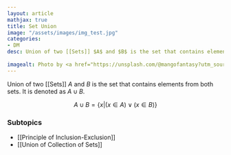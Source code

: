 ```yaml
---
layout: article
mathjax: true
title: Set Union
image: "/assets/images/img_test.jpg"
categories:
- DM
desc: Union of two [[Sets]] $A$ and $B$ is the set that contains elements from both sets.
 
imagealt: Photo by <a href="https://unsplash.com/@mangofantasy?utm_source=unsplash&utm_medium=referral&utm_content=creditCopyText">Tim Johnson</a> on <a href="https://unsplash.com/s/photos/logic?utm_source=unsplash&utm_medium=referral&utm_content=creditCopyText">Unsplash</a>
---
```

Union of two [[Sets]] $A$ and $B$ is the set that contains elements from both sets.
It is denoted as $A \cup B$.

$$A \cup B = \{ x | (x \in A) \vee (x \in B)\}$$

### Subtopics
- [[Principle of Inclusion-Exclusion]]
- [[Union of Collection of Sets]]